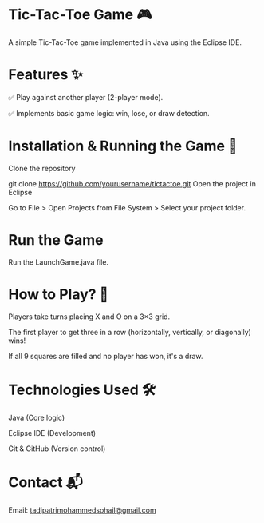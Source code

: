 # Tic-Tac-Toe Game 🎮
A simple Tic-Tac-Toe game implemented in Java using the Eclipse IDE.

# Features ✨

✅ Play against another player (2-player mode).

✅ Implements basic game logic: win, lose, or draw detection.


# Installation & Running the Game 🚀
Clone the repository

git clone https://github.com/yourusername/tictactoe.git
Open the project in Eclipse

 Go to File > Open Projects from File System > Select your project folder.

# Run the Game

Run the LaunchGame.java file.



# How to Play? 🎲
Players take turns placing X and O on a 3×3 grid.

The first player to get three in a row (horizontally, vertically, or diagonally) wins!

If all 9 squares are filled and no player has won, it's a draw.

# Technologies Used 🛠️
Java (Core logic)

Eclipse IDE (Development)

Git & GitHub (Version control)

# Contact 📬

Email: tadipatrimohammedsohail@gmail.com

